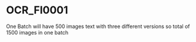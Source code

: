 # OCR_FI0001


One Batch will have 500 images text with three different versions so total of 1500 images in one batch
